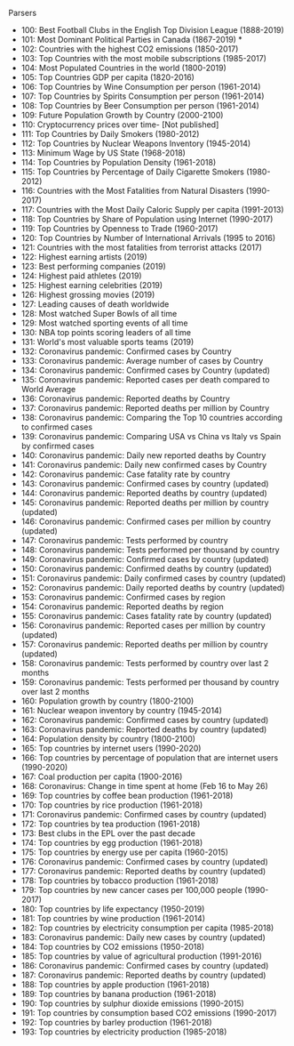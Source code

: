 Parsers

- 100: Best Football Clubs in the English Top Division League (1888-2019)
- 101: Most Dominant Political Parties in Canada (1867-2019) *
- 102: Countries with the highest CO2 emissions (1850-2017)
- 103: Top Countries with the most mobile subscriptions (1985-2017)
- 104: Most Populated Countries in the world (1800-2019)
- 105: Top Countries GDP per capita (1820-2016)
- 106: Top Countries by Wine Consumption per person (1961-2014)
- 107: Top Countries by Spirits Consumption per person (1961-2014)
- 108: Top Countries by Beer Consumption per person (1961-2014)
- 109: Future Population Growth by Country (2000-2100)
- 110: Cryptocurrency prices over time- [Not published]
- 111: Top Countries by Daily Smokers (1980-2012)
- 112: Top Countries by Nuclear Weapons Inventory (1945-2014)
- 113: Minimum Wage by US State (1968-2018)
- 114: Top Countries by Population Density (1961-2018)
- 115: Top Countries by Percentage of Daily Cigarette Smokers (1980-2012)
- 116: Countries with the Most Fatalities from Natural Disasters (1990-2017)
- 117: Countries with the Most Daily Caloric Supply per capita (1991-2013)
- 118: Top Countries by Share of Population using Internet (1990-2017)
- 119: Top Countries by Openness to Trade (1960-2017)
- 120: Top Countries by Number of International Arrivals (1995 to 2016)
- 121: Countries with the most fatalities from terrorist attacks (2017)
- 122: Highest earning artists (2019)
- 123: Best performing companies (2019)
- 124: Highest paid athletes (2019)
- 125: Highest earning celebrities (2019)
- 126: Highest grossing movies (2019)
- 127: Leading causes of death worldwide
- 128: Most watched Super Bowls of all time
- 129: Most watched sporting events of all time
- 130: NBA top points scoring leaders of all time
- 131: World's most valuable sports teams (2019)
- 132: Coronavirus pandemic: Confirmed cases by Country
- 133: Coronavirus pandemic: Average number of cases by Country
- 134: Coronavirus pandemic: Confirmed cases by Country (updated)
- 135: Coronavirus pandemic: Reported cases per death compared to World Average
- 136: Coronavirus pandemic: Reported deaths by Country
- 137: Coronavirus pandemic: Reported deaths per million by Country
- 138: Coronavirus pandemic: Comparing the Top 10 countries according to confirmed cases
- 139: Coronavirus pandemic: Comparing USA vs China vs Italy vs Spain by confirmed cases
- 140: Coronavirus pandemic: Daily new reported deaths by Country
- 141: Coronavirus pandemic: Daily new confirmed cases by Country
- 142: Coronavirus pandemic: Case fatality rate by country
- 143: Coronavirus pandemic: Confirmed cases by country (updated)
- 144: Coronavirus pandemic: Reported deaths by country (updated)
- 145: Coronavirus pandemic: Reported deaths per million by country (updated)
- 146: Coronavirus pandemic: Confirmed cases per million by country (updated)
- 147: Coronavirus pandemic: Tests performed by country
- 148: Coronavirus pandemic: Tests performed per thousand by country
- 149: Coronavirus pandemic: Confirmed cases by country (updated)
- 150: Coronavirus pandemic: Confirmed deaths by country (updated)
- 151: Coronavirus pandemic: Daily confirmed cases by country (updated)
- 152: Coronavirus pandemic: Daily reported deaths by country (updated)
- 153: Coronavirus pandemic: Confirmed cases by region
- 154: Coronavirus pandemic: Reported deaths by region
- 155: Coronavirus pandemic: Cases fatality rate by country (updated)
- 156: Coronavirus pandemic: Reported cases per million by country (updated)
- 157: Coronavirus pandemic: Reported deaths per million by country (updated)
- 158: Coronavirus pandemic: Tests performed by country over last 2 months
- 159: Coronavirus pandemic: Tests performed per thousand by country over last 2 months
- 160: Population growth by country (1800-2100)
- 161: Nuclear weapon inventory by country (1945-2014)
- 162: Coronavirus pandemic: Confirmed cases by country (updated)
- 163: Coronavirus pandemic: Reported deaths by country (updated)
- 164: Population density by country (1800-2100)
- 165: Top countries by internet users (1990-2020)
- 166: Top countries by percentage of population that are internet users (1990-2020)
- 167: Coal production per capita (1900-2016)
- 168: Coronavirus: Change in time spent at home (Feb 16 to May 26)
- 169: Top countries by coffee bean production (1961-2018)
- 170: Top countries by rice production (1961-2018)
- 171: Coronavirus pandemic: Confirmed cases by country (updated)
- 172: Top countries by tea production (1961-2018)
- 173: Best clubs in the EPL over the past decade
- 174: Top countries by egg production (1961-2018)
- 175: Top countries by energy use per capita (1960-2015)
- 176: Coronavirus pandemic: Confirmed cases by country (updated)
- 177: Coronavirus pandemic: Reported deaths by country (updated)
- 178: Top countries by tobacco production (1961-2018)
- 179: Top countries by new cancer cases per 100,000 people (1990-2017)
- 180: Top countries by life expectancy (1950-2019)
- 181: Top countries by wine production (1961-2014)
- 182: Top countries by electricity consumption per capita (1985-2018)
- 183: Coronavirus pandemic: Daily new cases by country (updated)
- 184: Top countries by CO2 emissions (1950-2018)
- 185: Top countries by value of agricultural production (1991-2016)
- 186: Coronavirus pandemic: Confirmed cases by country (updated)
- 187: Coronavirus pandemic: Reported deaths by country (updated)
- 188: Top countries by apple production (1961-2018)
- 189: Top countries by banana production (1961-2018)
- 190: Top countries by sulphur dioxide emissions (1990-2015)
- 191: Top countries by consumption based CO2 emissions (1990-2017)
- 192: Top countries by barley production (1961-2018)
- 193: Top countries by electricity production (1985-2018)
